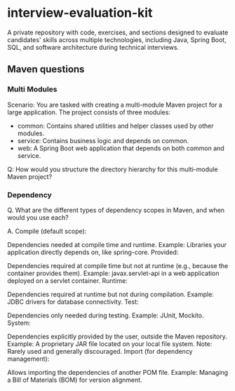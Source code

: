 # interview-evaluation-kit
A private repository with code, exercises, and sections designed to evaluate candidates' skills across multiple technologies, including Java, Spring Boot, SQL, and software architecture during technical interviews.

## Maven questions
### Multi Modules
Scenario:
You are tasked with creating a multi-module Maven project for a large application. The project consists of three modules:

- common: Contains shared utilities and helper classes used by other modules.
- service: Contains business logic and depends on common.
- web: A Spring Boot web application that depends on both common and service.

Q: How would you structure the directory hierarchy for this multi-module Maven project?


### Dependency
Q. What are the different types of dependency scopes in Maven, and when would you use each?

A.
Compile (default scope):

Dependencies needed at compile time and runtime.
Example: Libraries your application directly depends on, like spring-core.
Provided:

Dependencies required at compile time but not at runtime (e.g., because the container provides them).
Example: javax.servlet-api in a web application deployed on a servlet container.
Runtime:

Dependencies required at runtime but not during compilation.
Example: JDBC drivers for database connectivity.
Test:

Dependencies only needed during testing.
Example: JUnit, Mockito.
System:

Dependencies explicitly provided by the user, outside the Maven repository.
Example: A proprietary JAR file located on your local file system.
Note: Rarely used and generally discouraged.
Import (for dependency management):

Allows importing the dependencies of another POM file.
Example: Managing a Bill of Materials (BOM) for version alignment.
